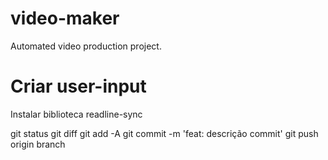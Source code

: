 # video-maker
Automated video production project.

# Criar user-input
Instalar biblioteca readline-sync

git status
git diff
git add -A
git commit -m 'feat: descrição commit'
git push origin branch